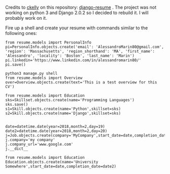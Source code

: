 Credits to [ckelly](https://github.com/ckelly) on this repository: [django-resume](https://github.com/ckelly/django-resume) . 
The project was not working on python 3 and Django 2.0.2 so I decided to rebuild it. I will probably work on it. 

Fire up a shell and create your resume with commands similar to the following ones: 
```
from resume.models import PersonalInfo
pi=PersonalInfo.objects.create('email': 'AlessandroMarin80@gmail.com', 'region': 'Massachusetts', 'region_shorthand': 'MA', 'first_name': 'Alessandro', 'locality': 'Boston', 'last_name': 'Marin')
pi.linkedin='https://www.linkedin.com/in/alessandromarin80/'
pi.save()

python3 manage.py shell
from resume.models import Overview
over=Overview.objects.create(text='This is a test overview for this CV')

from resume.models import Education
sks=Skillset.objects.create(name='Programming Languages')
sks.save()
s1=Skill.objects.create(name='Python',skillset=sks)
s2=Skill.objects.create(name='Django',skillset=sks)


date=datetime.date(year=2018,month=2,day=19)
date2=datetime.date(year=2018,month=2,day=20)
j=Job.objects.create(company='MyCompany',start_date=date,completion_date=date2)
j.company='my company'
j.company_url='www.google.com'
j.__dict__

from resume.models import Education
Education.objects.create(name='University Somewhere',start_date=date,completion_date=date2)
```